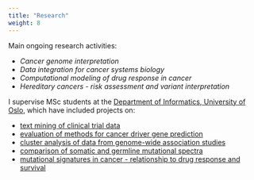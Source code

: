 ```yaml
---
title: "Research"
weight: 8 
---
```


<!--p align="left"-->

Main ongoing research activities:

   * _Cancer genome interpretation_
   * _Data integration for cancer systems biology_
   * _Computational modeling of drug response in cancer_
   * _Hereditary cancers - risk assessment and variant interpretation_

I supervise MSc students at the [Department of Informatics, University of Oslo](https://www.mn.uio.no/ifi/), which have included projects on: 

* [text mining of clinical trial data](https://www.duo.uio.no/handle/10852/38306)
* [evaluation of methods for cancer driver gene prediction](https://www.duo.uio.no/handle/10852/41622)
* [cluster analysis of data from genome-wide association studies](https://www.duo.uio.no/handle/10852/53017)
* [comparison of somatic and germline mutational spectra](https://www.duo.uio.no/handle/10852/57756)
* [mutational signatures in cancer - relationship to drug response and survival](https://www.dropbox.com/s/rusw18qvf3pt9bd/Mut_Sig_Survival_Drug_Response.pdf?dl=0)

<!--/p-->